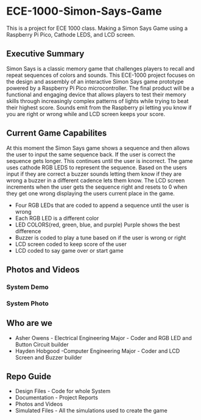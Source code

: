 # ECE-1000-Simon-Says-Game
This is a project for ECE 1000 class. Making a Simon Says Game using a Raspberry Pi Pico, Cathode LEDS, and LCD screen.

## Executive Summary
Simon Says is a classic memory game that challenges players to recall and repeat sequences of colors and sounds. This ECE-1000 project focuses on the design and assembly of an interactive Simon Says game prototype powered by a Raspberry Pi Pico microcontroller. The final product will be a functional and engaging device that allows players to test their memory skills through increasingly complex patterns of lights while trying to beat their highest score. Sounds emit from the Raspberry pi letting you know if you are right or wrong while and LCD screen keeps your score.

## Current Game Capabilites
At this moment the Simon Says game shows a sequence and then allows the user to input the same sequence back. If the user is correct the sequence gets longer. This continues until the user is incorrect. The game uses cathode RGB LEDS to represent the sequence. Based on the users input if they are correct a buzzer sounds letting them know if they are wrong a buzzer in a different cadence lets them know. The LCD screen increments when the user gets the sequence right and resets to 0 when they get one wrong displaying the users current place in the game.

* Four RGB LEDs that are coded to append a sequence until the user is wrong
* Each RGB LED is a different color
* LED COLORS(red, green, blue, and purple) Purple shows the best difference
* Buzzer is coded to play a tune based on if the user is wrong or right
* LCD screen coded to keep score of the user
* LCD coded to say game over or start game

## Photos and Videos

### System Demo

### System Photo

## Who are we

* Asher Owens - Electrical Engineering Major - Coder and RGB LED and Button Circuit builder
* Hayden Hobgood -Computer Engineering Major - Coder and LCD Screen and Buzzer builder

## Repo Guide
* Design Files - Code for whole System
* Documentation - Project Reports
* Photos and Videos
* Simulated Files - All the simulations used to create the game
